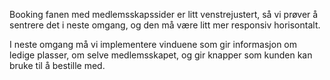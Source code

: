 Booking fanen med medlemsskapssider er litt venstrejustert, så vi prøver å sentrere det i neste omgang, og den må være litt mer responsiv horisontalt.

I neste omgang må vi implementere vinduene som gir informasjon om ledige plasser, om selve medlemsskapet, og gir knapper som kunden kan bruke til å bestille med.